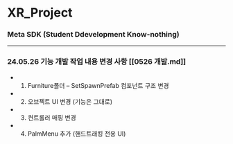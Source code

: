 # XR_Project

### Meta SDK (Student Ddevelopment Know-nothing)

----


### 24.05.26 기능 개발 작업 내용 변경 사항 [[0526 개발.md]]
- 1. Furniture폴더 – SetSpawnPrefab 컴포넌트 구조 변경
- 2. 오브젝트 UI 변경 (기능은 그대로)
- 3. 컨트롤러 매핑 변경
- 4. PalmMenu 추가 (핸드트래킹 전용 UI)
